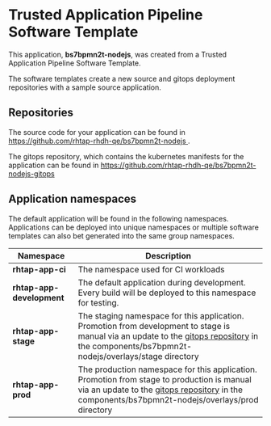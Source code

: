 # Trusted Application Pipeline Software Template

This application, **bs7bpmn2t-nodejs**, was created from a Trusted Application Pipeline Software Template.

The software templates create a new source and gitops deployment repositories with a sample source application. 

## Repositories

The source code for your application can be found in [https://github.com/rhtap-rhdh-qe/bs7bpmn2t-nodejs ](https://github.com/rhtap-rhdh-qe/bs7bpmn2t-nodejs ).
 
The gitops repository, which contains the kubernetes manifests for the application can be found in 
[https://github.com/rhtap-rhdh-qe/bs7bpmn2t-nodejs-gitops ](https://github.com/rhtap-rhdh-qe/bs7bpmn2t-nodejs-gitops ) 

## Application namespaces 

The default application will be found in the following namespaces. Applications can be deployed into unique namespaces or multiple software templates can also bet generated into the same group namespaces.  

|  Namespace   |  Description   |  
| -------- | -------- |
| **rhtap-app-ci** | The namespace used for CI workloads |
| **rhtap-app-development** | The default application during development. Every build will be deployed to this namespace for testing. |
| **rhtap-app-stage** | The staging namespace for this application. Promotion from development to stage is manual via an update to the [gitops repository](https://github.com/rhtap-rhdh-qe/bs7bpmn2t-nodejs-gitops ) in the components/bs7bpmn2t-nodejs/overlays/stage directory |
| **rhtap-app-prod** | The production namespace for this application. Promotion from stage to production is manual via an update to the [gitops repository](https://github.com/rhtap-rhdh-qe/bs7bpmn2t-nodejs-gitops ) in the components/bs7bpmn2t-nodejs/overlays/prod directory |
